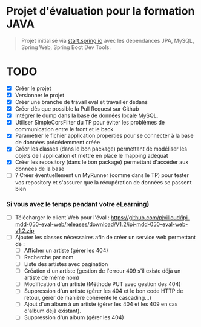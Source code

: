 # Projet d'évaluation pour la formation JAVA

> Projet initialisé via [start.spring.io](https://start.spring.io/) avec les dépendances JPA, MySQL, Spring Web, Spring Boot Dev Tools.

> 

# TODO

- [x] Créer le projet
- [x] Versionner le projet
- [x] Créer une branche de travail eval et travailler dedans
- [x] Créer dès que possible la Pull Request sur Github
- [x] Intégrer le dump dans la base de données locale MySQL.
- [x] Utiliser SimpleCorsFilter du TP pour éviter les problèmes de communication entre le front et le back
- [x] Paramétrer le fichier application.properties pour se connecter à la base de données précédemment créée 
- [x] Créer les classes (dans le bon package) permettant de modéliser les objets de l'application et mettre en place le mapping adéquat
- [x] Créer les repository (dans le bon package) permettant d'accéder aux données de la base
- [ ] ? Créer éventuellement un MyRunner (comme dans le TP) pour tester vos repository et s'assurer que la récupération de données se passent bien

### Si vous avez le temps pendant votre eLearning)

- [ ] Télécharger le client Web pour l'éval : https://github.com/pjvilloud/ipi-mdd-050-eval-web/releases/download/V1.2/ipi-mdd-050-eval-web-v1.2.zip
- [ ] Ajouter les classes nécessaires afin de créer un service web permettant de :
    - [ ] Afficher un artiste (gérer les 404)
    - [ ] Recherche par nom
    - [ ] Liste des artistes avec pagination
    - [ ] Création d'un artiste (gestion de l'erreur 409 s'il existe déjà un artiste de même nom)
    - [ ] Modification d'un artiste (Méthode PUT avec gestion des 404)
    - [ ] Suppression d'un artiste (gérer les 404 et le bon code HTTP de retour, gérer de manière cohérente le cascading...)
    - [ ] Ajout d'un album à un artiste (gérer les 404 et les 409 en cas d'album déjà existant).
    - [ ] Suppression d'un album (gérer les 404)